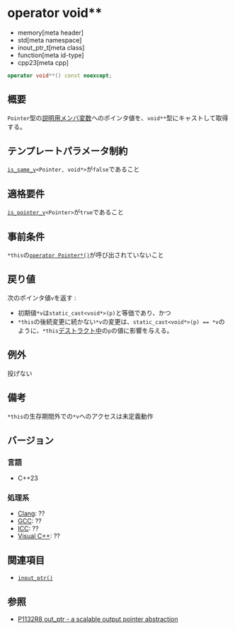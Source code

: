 # operator void**
* memory[meta header]
* std[meta namespace]
* inout_ptr_t[meta class]
* function[meta id-type]
* cpp23[meta cpp]

```cpp
operator void**() const noexcept;
```

## 概要
`Pointer`型の[説明用メンバ変数](op_constructor.md)へのポインタ値を、`void**`型にキャストして取得する。


## テンプレートパラメータ制約
[`is_same_v`](/reference/type_traits/is_same.md)`<Pointer, void*>`が`false`であること


## 適格要件
[`is_pointer_v`](/reference/type_traits/is_pointer.md)`<Pointer>`が`true`であること


## 事前条件
`*this`の[`operator Pointer*()`](op_pointer.md)が呼び出されていないこと


## 戻り値
次のポインタ値`v`を返す :

- 初期値`*v`は`static_cast<void*>(p)`と等価であり、かつ
- `*this`の後続変更に続かない`*v`の変更は、`static_cast<void*>(p) == *v`のように、`*this`[デストラクト中](op_destructor.md)の`p`の値に影響を与える。


## 例外
投げない


## 備考
`*this`の生存期間外での`*v`へのアクセスは未定義動作


## バージョン
### 言語
- C++23

### 処理系
- [Clang](/implementation.md#clang): ??
- [GCC](/implementation.md#gcc): ??
- [ICC](/implementation.md#icc): ??
- [Visual C++](/implementation.md#visual_cpp): ??


## 関連項目
- [`inout_ptr()`](../inout_ptr.md)


## 参照
- [P1132R8 out_ptr - a scalable output pointer abstraction](https://www.open-std.org/jtc1/sc22/wg21/docs/papers/2021/p1132r8.html)
